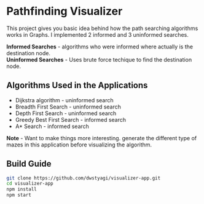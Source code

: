# Pathfinding Visualizer

This project gives you basic idea behind how the path searching algorithms works in Graphs. I implemented 2 informed and 3 uninformed searches.

**Informed Searches** - algorithms who were informed where actually is the destination node.<br>
**Uninformed Searches** - Uses brute force techique to find the destination node.

## Algorithms Used in the Applications

- Dijkstra algorithm - uninformed search
- Breadth First Search - uninformed search
- Depth First Search - uninformed search
- Greedy Best First Search - informed search
- A\* Search - informed search

**Note** - Want to make things more interesting. generate the different type of mazes in this application before visualizing the algorithm.

## Build Guide

```bash
git clone https://github.com/dwstyagi/visualizer-app.git
cd visualizer-app
npm install
npm start
```

